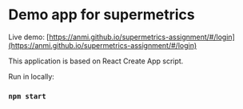 # Demo app for supermetrics

Live demo: [https://anmi.github.io/supermetrics-assignment/#/login](https://anmi.github.io/supermetrics-assignment/#/login)

This application is based on React Create App script.

Run in locally:
### `npm start`
